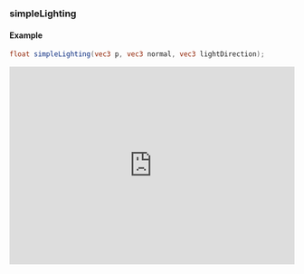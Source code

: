 ### simpleLighting
#### Example
```glsl
float simpleLighting(vec3 p, vec3 normal, vec3 lightDirection);
```
<iframe width="100%" height="350px" src="http://localhost:3000/sculpture/-LM-Nx6cvMmlbdKKiB64?example=true&embed=true" frameborder="0"></iframe>